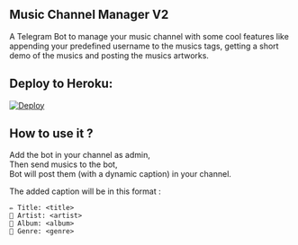 ## Music Channel Manager V2

A Telegram Bot to manage your music channel with some cool features like appending your predefined username to the musics tags, getting a short demo of the musics and posting the musics artworks.

## Deploy to Heroku:
[![Deploy](https://www.herokucdn.com/deploy/button.svg)](https://heroku.com/deploy?template=https://github.com/samadii/MusicChannelManagerV2)


## How to use it ?

Add the bot in your channel as admin,     
Then send musics to the bot,                 
Bot will post them (with a dynamic caption) in your channel.

The added caption will be in this format :

```
✏️ Title: <title>
👤 Artist: <artist>
💽 Album: <album>
🎼 Genre: <genre>
```
